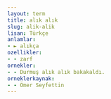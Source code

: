 ```yaml
---
layout: term
title: alık alık
slug: alik-alik
lisan: Türkçe
anlamlar:
- ► alıkça
ozellikler:
- - zarf
ornekler:
- - Durmuş alık alık bakakaldı.
orneklerkaynak:
- - Ömer Seyfettin
---
```

